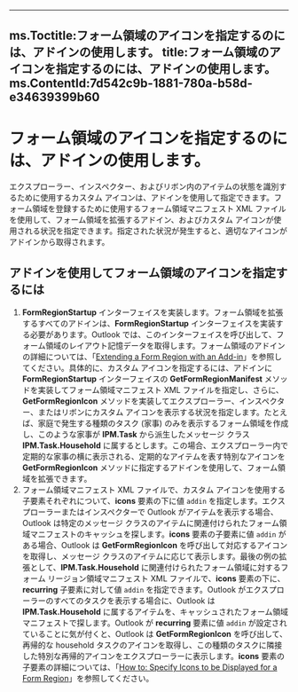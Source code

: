 

---
ms.Toctitle:フォーム領域のアイコンを指定するのには、アドインの使用します。
title:フォーム領域のアイコンを指定するのには、アドインの使用します。
ms.ContentId:7d542c9b-1881-780a-b58d-e34639399b60
---
# フォーム領域のアイコンを指定するのには、アドインの使用します。




エクスプローラー、インスペクター、およびリボン内のアイテムの状態を識別するために使用するカスタム アイコンは、アドインを使用して指定できます。フォーム領域を登録するために使用するフォーム領域マニフェスト XML ファイルを使用して、フォーム領域を拡張するアドイン、およびカスタム アイコンが使用される状況を指定できます。指定された状況が発生すると、適切なアイコンがアドインから取得されます。

## アドインを使用してフォーム領域のアイコンを指定するには

1. **FormRegionStartup** インターフェイスを実装します。フォーム領域を拡張するすべてのアドインは、**FormRegionStartup** インターフェイスを実装する必要があります。Outlook では、このインターフェイスを呼び出して、フォーム領域のレイアウト記憶データを取得します。フォーム領域のアドインの詳細については、「[Extending a Form Region with an Add-in](b1a28a20-a0b8-cc57-7672-da51ec8bb097)」を参照してください。具体的に、カスタム アイコンを指定するには、アドインに **FormRegionStartup** インターフェイスの **GetFormRegionManifest** メソッドを実装してフォーム領域マニフェスト XML ファイルを指定し、さらに、**GetFormRegionIcon** メソッドを実装してエクスプローラー、インスペクター、またはリボンにカスタム アイコンを表示する状況を指定します。たとえば、家庭で発生する種類のタスク (家事) のみを表示するフォーム領域を作成し、このような家事が **IPM.Task** から派生したメッセージ クラス **IPM.Task.Household** に属するとします。この場合、エクスプローラー内で定期的な家事の横に表示される、定期的なアイテムを表す特別なアイコンを **GetFormRegionIcon** メソッドに指定するアドインを使用して、フォーム領域を拡張できます。
2. フォーム領域マニフェスト XML ファイルで、カスタム アイコンを使用する子要素それぞれについて、**icons** 要素の下に値 `addin` を指定します。エクスプローラーまたはインスペクターで Outlook がアイテムを表示する場合、Outlook は特定のメッセージ クラスのアイテムに関連付けられたフォーム領域マニフェストのキャッシュを探します。**icons** 要素の子要素に値 `addin` がある場合、Outlook は **GetFormRegionIcon** を呼び出して対応するアイコンを取得し、メッセージ クラスのアイテムに応じて表示します。最後の例の拡張として、**IPM.Task.Household** に関連付けられたフォーム領域に対するフォーム リージョン領域マニフェスト XML ファイルで、**icons** 要素の下に、**recurring** 子要素に対して値 `addin` を指定できます。Outlook がエクスプローラーのすべてのタスクを表示する場合に、Outlook は **IPM.Task.Household** に属するアイテムを、キャッシュされたフォーム領域マニフェストで探します。Outlook が **recurring** 要素に値 `addin` が設定されていることに気が付くと、Outlook は  **GetFormRegionIcon** を呼び出して、再帰的な household タスクのアイコンを取得し、この種類のタスクに隣接した特別な再帰的アイコンをエクスプローラーに表示します。**icons** 要素の子要素の詳細については、「[How to: Specify Icons to be Displayed for a Form Region](9ffb9f46-a3b9-d90c-6771-9cd9f9b2e04a.md)」を参照してください。





